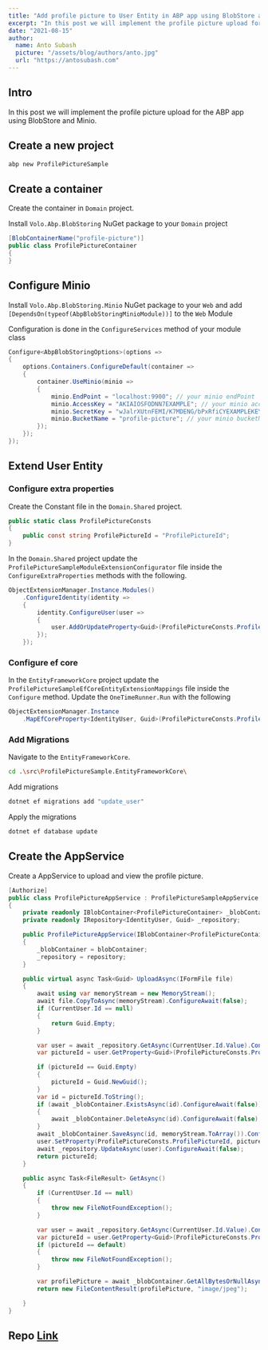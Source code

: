 ```yaml
---
title: "Add profile picture to User Entity in ABP app using BlobStore and Minio. Part 6"
excerpt: "In this post we will implement the profile picture upload for the ABP app using BlobStore and Minio."
date: "2021-08-15"
author:
  name: Anto Subash
  picture: "/assets/blog/authors/anto.jpg"
  url: "https://antosubash.com"
---
```


## Intro

In this post we will implement the profile picture upload for the ABP app using BlobStore and Minio.

## Create a new project

```bash
abp new ProfilePictureSample
```

## Create a container

Create the container in `Domain` project.

Install `Volo.Abp.BlobStoring` NuGet package to your `Domain` project

```cs
[BlobContainerName("profile-picture")]
public class ProfilePictureContainer
{
}
```

## Configure Minio

Install `Volo.Abp.BlobStoring.Minio` NuGet package to your `Web` and add `[DependsOn(typeof(AbpBlobStoringMinioModule))]` to the `Web` Module

Configuration is done in the `ConfigureServices` method of your module class

```cs
Configure<AbpBlobStoringOptions>(options =>
{
    options.Containers.ConfigureDefault(container =>
    {
        container.UseMinio(minio =>
        {
            minio.EndPoint = "localhost:9900"; // your minio endPoint
            minio.AccessKey = "AKIAIOSFODNN7EXAMPLE"; // your minio accessKey
            minio.SecretKey = "wJalrXUtnFEMI/K7MDENG/bPxRfiCYEXAMPLEKEY"; // your minio secretKey
            minio.BucketName = "profile-picture"; // your minio bucketName
        });
    });
});
```

## Extend User Entity

### Configure extra properties

Create the Constant file in the `Domain.Shared` project.

```cs
public static class ProfilePictureConsts
{
    public const string ProfilePictureId = "ProfilePictureId";
}
```

In the `Domain.Shared` project update the `ProfilePictureSampleModuleExtensionConfigurator` file inside the `ConfigureExtraProperties` methods with the following.

```cs
ObjectExtensionManager.Instance.Modules()
    .ConfigureIdentity(identity =>
    {
        identity.ConfigureUser(user =>
        {
            user.AddOrUpdateProperty<Guid>(ProfilePictureConsts.ProfilePictureId);
        });
    });
```

### Configure ef core

In the `EntityFrameworkCore` project update the `ProfilePictureSampleEfCoreEntityExtensionMappings` file inside the `Configure` method. Update the `OneTimeRunner.Run` with the following

```cs
ObjectExtensionManager.Instance
    .MapEfCoreProperty<IdentityUser, Guid>(ProfilePictureConsts.ProfilePictureId);
```

### Add Migrations

Navigate to the `EntityFrameworkCore`.

```bash
cd .\src\ProfilePictureSample.EntityFrameworkCore\
```

Add migrations

```bash
dotnet ef migrations add "update_user"
```

Apply the migrations

```bash
dotnet ef database update
```

## Create the AppService

Create a AppService to upload and view the profile picture.

```cs
[Authorize]
public class ProfilePictureAppService : ProfilePictureSampleAppService
{
    private readonly IBlobContainer<ProfilePictureContainer> _blobContainer;
    private readonly IRepository<IdentityUser, Guid> _repository;

    public ProfilePictureAppService(IBlobContainer<ProfilePictureContainer> blobContainer, IRepository<IdentityUser, Guid> repository)
    {
        _blobContainer = blobContainer;
        _repository = repository;
    }

    public virtual async Task<Guid> UploadAsync(IFormFile file)
    {
        await using var memoryStream = new MemoryStream();
        await file.CopyToAsync(memoryStream).ConfigureAwait(false);
        if (CurrentUser.Id == null)
        {
            return Guid.Empty;
        }

        var user = await _repository.GetAsync(CurrentUser.Id.Value).ConfigureAwait(false);
        var pictureId = user.GetProperty<Guid>(ProfilePictureConsts.ProfilePictureId);

        if (pictureId == Guid.Empty)
        {
            pictureId = Guid.NewGuid();
        }
        var id = pictureId.ToString();
        if (await _blobContainer.ExistsAsync(id).ConfigureAwait(false))
        {
            await _blobContainer.DeleteAsync(id).ConfigureAwait(false);
        }
        await _blobContainer.SaveAsync(id, memoryStream.ToArray()).ConfigureAwait(false);
        user.SetProperty(ProfilePictureConsts.ProfilePictureId, pictureId);
        await _repository.UpdateAsync(user).ConfigureAwait(false);
        return pictureId;
    }

    public async Task<FileResult> GetAsync()
    {
        if (CurrentUser.Id == null)
        {
            throw new FileNotFoundException();
        }

        var user = await _repository.GetAsync(CurrentUser.Id.Value).ConfigureAwait(false);
        var pictureId = user.GetProperty<Guid>(ProfilePictureConsts.ProfilePictureId);
        if (pictureId == default)
        {
            throw new FileNotFoundException();
        }

        var profilePicture = await _blobContainer.GetAllBytesOrNullAsync(pictureId.ToString()).ConfigureAwait(false);
        return new FileContentResult(profilePicture, "image/jpeg");

    }
}
```

## Repo [Link](https://github.com/antosubash/AbpProfilePictureSample)
